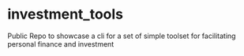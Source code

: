 # investment_tools
Public Repo to showcase a cli for a set of simple toolset for facilitating personal finance and investment
